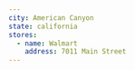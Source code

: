 ```yaml
---
city: American Canyon
state: california
stores:
  - name: Walmart
    address: 7011 Main Street
---
```

